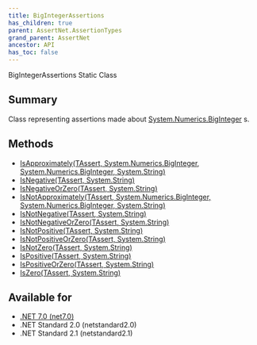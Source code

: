 ```yaml
---
title: BigIntegerAssertions
has_children: true
parent: AssertNet.AssertionTypes
grand_parent: AssertNet
ancestor: API
has_toc: false
---
```

BigIntegerAssertions Static Class

## Summary
Class representing assertions made about [System.Numerics.BigInteger](https://learn.microsoft.com/en-us/dotnet/api/system.numerics.biginteger) s.

## Methods
- [IsApproximately<TAssert>(TAssert, System.Numerics.BigInteger, System.Numerics.BigInteger, System.String)](m_assertnet_assertiontypes_bigintegerassertions_isapproximately__1___0_system_numerics_biginteger_system_numerics_biginteger_system_string_.md)
- [IsNegative<TAssert>(TAssert, System.String)](m_assertnet_assertiontypes_bigintegerassertions_isnegative__1___0_system_string_.md)
- [IsNegativeOrZero<TAssert>(TAssert, System.String)](m_assertnet_assertiontypes_bigintegerassertions_isnegativeorzero__1___0_system_string_.md)
- [IsNotApproximately<TAssert>(TAssert, System.Numerics.BigInteger, System.Numerics.BigInteger, System.String)](m_assertnet_assertiontypes_bigintegerassertions_isnotapproximately__1___0_system_numerics_biginteger_system_numerics_biginteger_system_string_.md)
- [IsNotNegative<TAssert>(TAssert, System.String)](m_assertnet_assertiontypes_bigintegerassertions_isnotnegative__1___0_system_string_.md)
- [IsNotNegativeOrZero<TAssert>(TAssert, System.String)](m_assertnet_assertiontypes_bigintegerassertions_isnotnegativeorzero__1___0_system_string_.md)
- [IsNotPositive<TAssert>(TAssert, System.String)](m_assertnet_assertiontypes_bigintegerassertions_isnotpositive__1___0_system_string_.md)
- [IsNotPositiveOrZero<TAssert>(TAssert, System.String)](m_assertnet_assertiontypes_bigintegerassertions_isnotpositiveorzero__1___0_system_string_.md)
- [IsNotZero<TAssert>(TAssert, System.String)](m_assertnet_assertiontypes_bigintegerassertions_isnotzero__1___0_system_string_.md)
- [IsPositive<TAssert>(TAssert, System.String)](m_assertnet_assertiontypes_bigintegerassertions_ispositive__1___0_system_string_.md)
- [IsPositiveOrZero<TAssert>(TAssert, System.String)](m_assertnet_assertiontypes_bigintegerassertions_ispositiveorzero__1___0_system_string_.md)
- [IsZero<TAssert>(TAssert, System.String)](m_assertnet_assertiontypes_bigintegerassertions_iszero__1___0_system_string_.md)

## Available for
- [.NET 7.0 (net7.0)](https://versionsof.net/core/7.0/)
- .NET Standard 2.0 (netstandard2.0)
- .NET Standard 2.1 (netstandard2.1)
